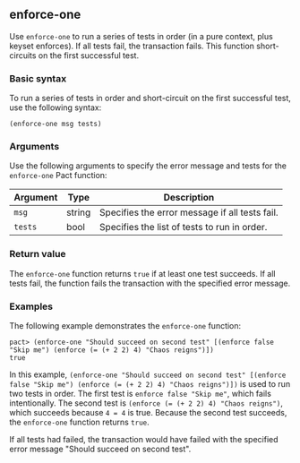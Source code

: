 ## enforce-one

Use `enforce-one` to run a series of tests in order (in a pure context, plus keyset enforces). 
If all tests fail, the transaction fails. This function short-circuits on the first successful test.

### Basic syntax

To run a series of tests in order and short-circuit on the first successful test, use the following syntax:

```pact
(enforce-one msg tests)
```

### Arguments

Use the following arguments to specify the error message and tests for the `enforce-one` Pact function:

| Argument | Type | Description |
|----------|------|------------ |
| `msg`  | string | Specifies the error message if all tests fail. |
| `tests` | bool | Specifies the list of tests to run in order. |

### Return value

The `enforce-one` function returns `true` if at least one test succeeds. 
If all tests fail, the function fails the transaction with the specified error message.

### Examples

The following example demonstrates the `enforce-one` function:

```pact
pact> (enforce-one "Should succeed on second test" [(enforce false "Skip me") (enforce (= (+ 2 2) 4) "Chaos reigns")])
true
```

In this example, `(enforce-one "Should succeed on second test" [(enforce false "Skip me") (enforce (= (+ 2 2) 4) "Chaos reigns")])` is used to run two tests in order. 
The first test is `enforce false "Skip me"`, which fails intentionally. 
The second test is `(enforce (= (+ 2 2) 4) "Chaos reigns")`, which succeeds because `4 = 4` is true. 
Because the second test succeeds, the `enforce-one` function returns `true`. 

If all tests had failed, the transaction would have failed with the specified error message "Should succeed on second test". 
